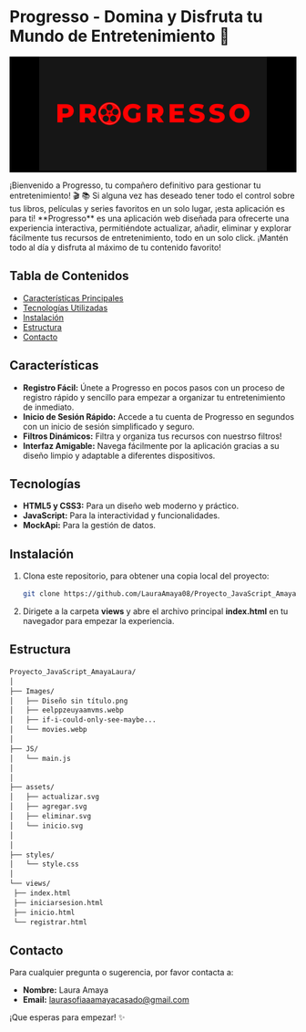 <h1> Progresso - Domina y Disfruta tu Mundo de Entretenimiento 🍿</h1>

<p align="center" style="background-color: black">
  <img src="Images/Diseño sin título.png" alt="Imagen referencial" width="400" />
</p>


<p>¡Bienvenido a Progresso, tu compañero definitivo para gestionar tu entretenimiento! 🎬 📚 Si alguna vez has deseado tener todo el control sobre tus libros, películas y series favoritos en un solo lugar, ¡esta aplicación es para ti!  
**Progresso** es una aplicación web diseñada para ofrecerte una experiencia interactiva, permitiéndote actualizar, añadir, eliminar y explorar fácilmente tus recursos de entretenimiento, todo en un solo click. ¡Mantén todo al día y disfruta al máximo de tu contenido favorito!</p>

## Tabla de Contenidos
- [Características Principales](#características)
- [Tecnologías Utilizadas](#Tecnologìas)
- [Instalación](#instalación)
- [Estructura](#estructura)
- [Contacto](#contacto)

## Características

- **Registro Fácil:** Únete a Progresso en pocos pasos con un proceso de registro rápido y sencillo para empezar a organizar tu entretenimiento de inmediato.
- **Inicio de Sesión Rápido:** Accede a tu cuenta de Progresso en segundos con un inicio de sesión simplificado y seguro.
- **Filtros Dinámicos:** Filtra y organiza tus recursos con nuestrso filtros!
- **Interfaz Amigable:** Navega fácilmente por la aplicación gracias a su diseño limpio y adaptable a diferentes dispositivos.

## Tecnologías

- **HTML5 y CSS3:** Para un diseño web moderno y práctico.
- **JavaScript:** Para la interactividad y funcionalidades.
- **MockApi:** Para la gestión de datos.


## Instalación
1. Clona este repositorio, para obtener una copia local del proyecto:
   ```bash
   git clone https://github.com/LauraAmaya08/Proyecto_JavaScript_AmayaLaura
2. Dirigete a la carpeta **views** y abre el archivo principal **index.html** en tu navegador para empezar la experiencia.

## Estructura
   ```bash
Proyecto_JavaScript_AmayaLaura/
│
├── Images/
│   ├── Diseño sin título.png
│   ├── eelppzeuyaamvms.webp
│   ├── if-i-could-only-see-maybe...
│   └── movies.webp
│
├── JS/
│   └── main.js
│
│
├── assets/
│   ├── actualizar.svg
│   ├── agregar.svg
│   ├── eliminar.svg
│   └── inicio.svg
│
│
├── styles/
│   └── style.css
│
└── views/
    ├── index.html
    ├── iniciarsesion.html
    ├── inicio.html
    └── registrar.html
```

    
## Contacto
Para cualquier pregunta o sugerencia, por favor contacta a:
- **Nombre:** Laura Amaya
- **Email:** laurasofiaaamayacasado@gmail.com

¡Que esperas para empezar! ✨
